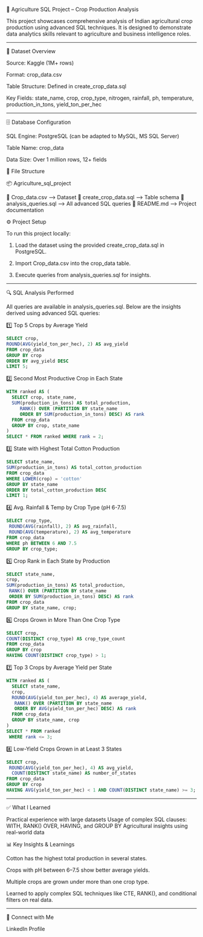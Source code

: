 🌾 Agriculture SQL Project – Crop Production Analysis

This project showcases comprehensive analysis of Indian agricultural crop production using advanced SQL techniques. It is designed to demonstrate data analytics skills relevant to agriculture and business intelligence roles.


---

📁 Dataset Overview

Source: Kaggle (1M+ rows)

Format: crop_data.csv

Table Structure: Defined in create_crop_data.sql

Key Fields: state_name, crop, crop_type, nitrogen, rainfall, ph, temperature, production_in_tons, yield_ton_per_hec



---

🗄 Database Configuration

SQL Engine: PostgreSQL (can be adapted to MySQL, MS SQL Server)

Table Name: crop_data

Data Size: Over 1 million rows, 12+ fields

🧩 File Structure

📦 Agriculture_sql_project

  📄 Crop_data.csv  --> Dataset
  📄 create_crop_data.sql --> Table schema
  📄 analysis_queries.sql --> All advanced SQL queries
  📄 README.md  --> Project documentation

⚙️ Project Setup

To run this project locally:

1. Load the dataset using the provided create_crop_data.sql in PostgreSQL.


2. Import Crop_data.csv into the crop_data table.


3. Execute queries from analysis_queries.sql for insights.

---

🔍 SQL Analysis Performed

All queries are available in analysis_queries.sql. Below are the insights derived using advanced SQL queries:

1️⃣ Top 5 Crops by Average Yield

```sql
SELECT crop, 
ROUND(AVG(yield_ton_per_hec), 2) AS avg_yield
FROM crop_data
GROUP BY crop
ORDER BY avg_yield DESC
LIMIT 5;
```

2️⃣ Second Most Productive Crop in Each State

```sql
WITH ranked AS (
  SELECT crop, state_name, 
  SUM(production_in_tons) AS total_production,
     RANK() OVER (PARTITION BY state_name 
     ORDER BY SUM(production_in_tons) DESC) AS rank
  FROM crop_data
  GROUP BY crop, state_name
)
SELECT * FROM ranked WHERE rank = 2;

```

3️⃣ State with Highest Total Cotton Production

```sql
SELECT state_name, 
SUM(production_in_tons) AS total_cotton_production
FROM crop_data
WHERE LOWER(crop) = 'cotton'
GROUP BY state_name
ORDER BY total_cotton_production DESC
LIMIT 1;
```

4️⃣ Avg. Rainfall & Temp by Crop Type (pH 6-7.5)

```sql
SELECT crop_type,
 ROUND(AVG(rainfall), 2) AS avg_rainfall,
 ROUND(AVG(temperature), 2) AS avg_temperature
FROM crop_data
WHERE ph BETWEEN 6 AND 7.5
GROUP BY crop_type;
```

5️⃣ Crop Rank in Each State by Production

```sql
SELECT state_name, 
crop, 
SUM(production_in_tons) AS total_production,
 RANK() OVER (PARTITION BY state_name 
 ORDER BY SUM(production_in_tons) DESC) AS rank
FROM crop_data
GROUP BY state_name, crop;
```

6️⃣ Crops Grown in More Than One Crop Type

```sql
SELECT crop, 
COUNT(DISTINCT crop_type) AS crop_type_count
FROM crop_data
GROUP BY crop
HAVING COUNT(DISTINCT crop_type) > 1;
```

7️⃣ Top 3 Crops by Average Yield per State

```sql
WITH ranked AS (
  SELECT state_name, 
  crop,
  ROUND(AVG(yield_ton_per_hec), 4) AS average_yield,
   RANK() OVER (PARTITION BY state_name 
   ORDER BY AVG(yield_ton_per_hec) DESC) AS rank
  FROM crop_data
  GROUP BY state_name, crop
)
SELECT * FROM ranked
 WHERE rank <= 3;
```

8️⃣ Low-Yield Crops Grown in at Least 3 States

```sql
SELECT crop,
 ROUND(AVG(yield_ton_per_hec), 4) AS avg_yield,
  COUNT(DISTINCT state_name) AS number_of_states
FROM crop_data
GROUP BY crop
HAVING AVG(yield_ton_per_hec) < 1 AND COUNT(DISTINCT state_name) >= 3;
```

---

✅ What I Learned

Practical experience with large datasets
Usage of complex SQL clauses: WITH, RANK() OVER, HAVING, and GROUP BY Agricultural insights using real-world data

📊 Key Insights & Learnings

Cotton has the highest total production in several states.

Crops with pH between 6–7.5 show better average yields.

Multiple crops are grown under more than one crop type.

Learned to apply complex SQL techniques like CTE, RANK(), and conditional filters on real data.



---

🔗 Connect with Me

LinkedIn Profile


